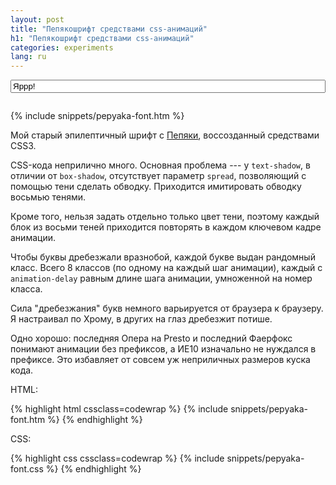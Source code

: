 ```yaml
---
layout: post
title: "Пепякошрифт средствами css-анимаций"
h1: "Пепякошрифт средствами css-анимаций"
categories: experiments
lang: ru
---
```


<style>
    .pepyaka {
        text-align: center;
        padding: 3em 1em;
        margin-left: 0;
        margin-right: 0;
        max-width: 100%;
        margin-bottom: 2em;
        box-shadow: inset 0 0 1.5em rgba(15,15,0,0.2),
                    inset 0 0.3em 0.3em rgba(15,15,0,0.2);
        background-size: 2.8em 2.8em;
        background-color: #ebe7d7;
        background-image: -webkit-linear-gradient(0deg, rgba(0,0,0,.05) 50%, transparent 50%, transparent);
        background-image: -moz-linear-gradient(0deg, rgba(0,0,0,.05) 50%, transparent 50%, transparent);
        background-image: linear-gradient(90deg, rgba(0,0,0,.05) 50%, transparent 50%, transparent);
    }

    .pep-input-holder {
        margin-top: 1em;
        margin-bottom: 2em;
    }

    #pep_input {
        width: 100%;
    }
</style>

<script>
dzDelayed.push(function() {
    var pepBox = $('.pepyaka'),
        pepInput = $('#pep_input'),
        canExecEvent = true,
        oldVal = pepInput[0].value,
        oldRand;

    moveCursorToEnd(pepInput[0]);

    pepInput.on('change input keyup blur', function() {
        var result = '',
            val = this.value;

        if (!canExecEvent || oldVal == val) return;

        oldVal = val;

        for (var i = 0; i < val.length; i++) {
            var rand = antiJekpotRandom(0, 7, oldRand);

            oldRand = rand;

            result += '<span class="pep'+rand+'">' + (val[i]==' '?'&nbsp;':val[i]) + '</span>';
        }

        if (!result) result = '<i class="icon-bug"></i>';

        pepBox.html(result);

        canExecEvent = false;
        setTimeout(function() {
            canExecEvent = true;
        }, 50);
    });
});
</script>

<p class="pep-input-holder"><input value="Яррр!" id="pep_input" placeholder="Запепячить"></p>

{% include snippets/pepyaka-font.htm %}

Мой старый эпилептичный шрифт с [Пепяки](//pepyaka.su), воссозданный средствами CSS3.

CSS-кода неприлично много. Основная проблема --- у `text-shadow`, в отличии от `box-shadow`, отсутствует параметр `spread`, позволяющий с помощью тени сделать обводку. Приходится имитировать обводку восьмью тенями.

Кроме того, нельзя задать отдельно только цвет тени, поэтому каждый блок из восьми теней приходится повторять в каждом ключевом кадре анимации.

Чтобы буквы дребезжали вразнобой, каждой букве выдан рандомный класс. Всего 8 классов (по одному на каждый шаг анимации), каждый с `animation-delay` равным длине шага анимации, умноженной на номер класса.

Сила "дребезжания" букв немного варьируется от браузера к браузеру. Я настраивал по Хрому, в других на глаз дребезжит потише.

Одно хорошо: последняя Опера на Presto и последний Фаерфокс понимают анимации без префиксов, а ИЕ10 изначально не нуждался в префиксе. Это избавляет от совсем уж неприличных размеров куска кода.

HTML:

{% highlight html cssclass=codewrap %}
{% include snippets/pepyaka-font.htm %}
{% endhighlight %}

CSS:

{% highlight css cssclass=codewrap %}
{% include snippets/pepyaka-font.css %}
{% endhighlight %}

<style>
{% include snippets/pepyaka-font.css %}
</style>